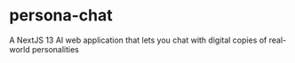 # persona-chat
A NextJS 13 AI web application that lets you chat with digital copies of real-world personalities
